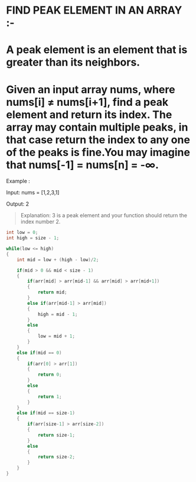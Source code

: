 # FIND PEAK ELEMENT IN AN ARRAY :-

# A peak element is an element that is greater than its neighbors.

# Given an input array nums, where nums[i] ≠ nums[i+1], find a peak element and return its index. The array may contain multiple peaks, in that case return the index to any one of the peaks is fine.You may imagine that nums[-1] = nums[n] = -∞.

Example :

Input: nums = [1,2,3,1]

Output: 2
> Explanation: 3 is a peak element and your function should return the index number 2.


```cpp
int low = 0;
int high = size - 1;

while(low <= high)
{
    int mid = low + (high - low)/2;

    if(mid > 0 && mid < size - 1)
    {
        if(arr[mid] > arr[mid-1] && arr[mid] > arr[mid+1])
        {
            return mid;
        }
        else if(arr[mid-1] > arr[mid])
        {
            high = mid - 1;
        }
        else
        {
            low = mid + 1;
        }
    }
    else if(mid == 0)
    {
        if(arr[0] > arr[1])
        {
            return 0;
        }
        else
        {
            return 1;
        }
    }
    else if(mid == size-1)
    {
        if(arr[size-1] > arr[size-2])
        {
            return size-1;
        }
        else
        {
            return size-2;
        }
    }
}

```